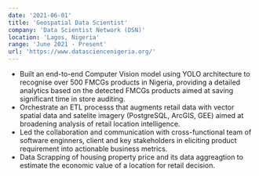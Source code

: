```yaml
---
date: '2021-06-01'
title: 'Geospatial Data Scientist'
company: 'Data Scientist Network (DSN)'
location: 'Lagos, Nigeria'
range: 'June 2021 - Present'
url: 'https://www.datasciencenigeria.org/'
---
```


- Built an end-to-end Computer Vision model using YOLO architecture to recognise over 500 FMCGs products in Nigeria, providing a detailed analytics based on the detected FMCGs products aimed at saving significant time in store auditing.
- Orchestrate an ETL processs that augments retail data with vector spatial data and satelite imagery (PostgreSQL, ArcGIS, GEE) aimed at broadening analysis of retail location intelligence.
- Led the collaboration and communication with cross-functional team of software enginners, client and key stakeholders in eliciting product requirement into actionable business metrics. 
- Data Scrapping of housing property price and its data aggreagtion to estimate the economic value of a location for retail decision.